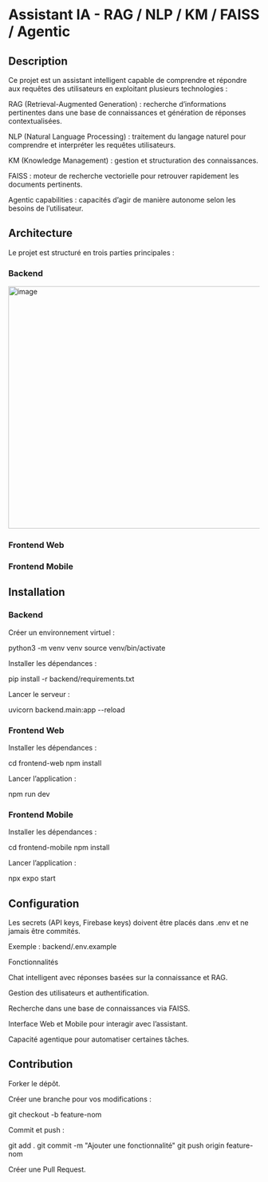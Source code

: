 # Assistant IA - RAG / NLP / KM / FAISS / Agentic
## Description

Ce projet est un assistant intelligent capable de comprendre et répondre aux requêtes des utilisateurs en exploitant plusieurs technologies :

RAG (Retrieval-Augmented Generation) : recherche d’informations pertinentes dans une base de connaissances et génération de réponses contextualisées.

NLP (Natural Language Processing) : traitement du langage naturel pour comprendre et interpréter les requêtes utilisateurs.

KM (Knowledge Management) : gestion et structuration des connaissances.

FAISS : moteur de recherche vectorielle pour retrouver rapidement les documents pertinents.

Agentic capabilities : capacités d’agir de manière autonome selon les besoins de l’utilisateur.

## Architecture

Le projet est structuré en trois parties principales :
### Backend
<img width="576" height="486" alt="image" src="https://github.com/user-attachments/assets/b9cc10d4-8b2b-4368-b16b-5c8dcdbd35dc" />

### Frontend Web


### Frontend Mobile

## Installation
### Backend

Créer un environnement virtuel :

python3 -m venv venv
source venv/bin/activate


Installer les dépendances :

pip install -r backend/requirements.txt


Lancer le serveur :

uvicorn backend.main:app --reload

### Frontend Web

Installer les dépendances :

cd frontend-web
npm install


Lancer l’application :

npm run dev

### Frontend Mobile

Installer les dépendances :

cd frontend-mobile
npm install


Lancer l’application :

npx expo start

## Configuration

Les secrets (API keys, Firebase keys) doivent être placés dans .env et ne jamais être commités.

Exemple : backend/.env.example

Fonctionnalités

Chat intelligent avec réponses basées sur la connaissance et RAG.

Gestion des utilisateurs et authentification.

Recherche dans une base de connaissances via FAISS.

Interface Web et Mobile pour interagir avec l’assistant.

Capacité agentique pour automatiser certaines tâches.

## Contribution

Forker le dépôt.

Créer une branche pour vos modifications :

git checkout -b feature-nom


Commit et push :

git add .
git commit -m "Ajouter une fonctionnalité"
git push origin feature-nom


Créer une Pull Request.

